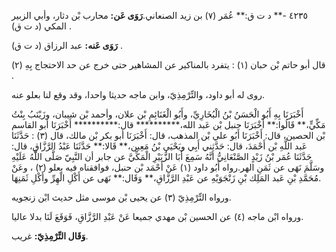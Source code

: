 ٤٢٣٥ -** د ت ق:** عُمَر (٧) بن زيد الصنعاني.**رَوَى عَن:** محارب بْن دثار، وأبي الزبير المكي (د ت ق) .

**رَوَى عَنه:** عبد الرزاق (د ت ق) .

قال أبو حاتم بْن حبان (١) : يتفرد بالمناكير عن المشاهير حتى خرج عن حد الاحتجاج بِهِ (٢) .

روى له أبو داود، والتِّرْمِذِيّ، وابن ماجه حديثا واحدا، وقد وقع لنا بعلو عنه.

أَخْبَرَنَا بِهِ أَبُو الْحَسَنُ بْنُ الْبُخَارِيِّ، وأَبُو الْغَنَائِمِ بْن علان، وأحمد بْن شيبان، وزَيْنَبُ بِنْتُ مَكِّيٍّ،** قَالُوا:** أَخْبَرَنَا حنبل بْن عَبد الله،********** قال:********** أَخْبَرَنَا أبو القاسم بْن الحصين، قال: أَخْبَرَنَا أَبُو علي بْن المذهب، قال: أَخْبَرَنَا أبو بكر بْن مالك، قال (٣) : حَدَّثَنَا عَبد اللَّهِ بْن أَحْمَدَ، قال: حَدَّثني أَبِي ويَحْيَى بْنُ مَعِين،** قَالا:** حَدَّثَنَا عَبْدُ الرَّزَّاقِ، قال: حَدَّثَنَا عُمَر بْنُ زَيْدٍ الصَّنْعَانِيُّ أَنَّهُ سَمِعَ أَبَا الزُّبَيْرِ الْمَكِّيَّ عن جابر أن النَّبِيّ صَلَّى اللَّهُ عَلَيْهِ وسَلَّمَ نَهَى عن ثَمَنِ الهر.رواه أَبُو داود (١) عَنْ أَحْمَد بْن حنبل، فوافقناه فيه بعلو (٢) ، وعَنْ مُحَمَّدِ بْنِ عَبد المَلِك بْنِ زَنْجَوَيْهِ عن عَبْدِ الرَّزَّاقِ،** وَقَال:** نَهَى عن أَكْلِ الْهِرِّ وأَكْلِ ثَمَنِهَا.

ورواه التِّرْمِذِيّ (٣) عن يحيى بْن موسى مثل حديث ابْن زنجويه.

ورواه ابْن ماجه (٤) عن الحسين بْن مهدي جميعا عَنْ عَبْدِ الرَّزَّاقِ، فَوَقَعَ لَنَا بدلا عاليا.

**وَقَال التِّرْمِذِيّ:** غريب.
